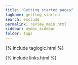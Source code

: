 ```yaml
---
title: "Getting started pages"
tagName: getting_started
search: exclude
permalink: review_main.html
sidebar: mydoc_sidebar
folder: tags
---
```


{% include taglogic.html %}

{% include links.html %}
